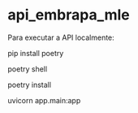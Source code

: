 # api_embrapa_mle

Para executar a API localmente:

pip install poetry

poetry shell

poetry install

uvicorn app.main:app


